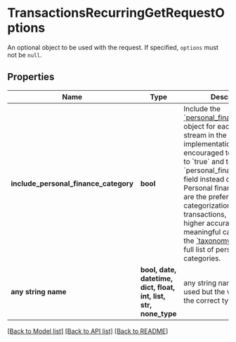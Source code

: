 # TransactionsRecurringGetRequestOptions

An optional object to be used with the request. If specified, `options` must not be `null`.

## Properties
Name | Type | Description | Notes
------------ | ------------- | ------------- | -------------
**include_personal_finance_category** | **bool** | Include the [&#x60;personal_finance_category&#x60;](https://plaid.com/docs/api/products/transactions/#transactions-get-response-transactions-personal-finance-category) object for each transaction stream in the response.  All implementations are encouraged to set this field to &#x60;true&#x60; and to use the &#x60;personal_finance_category&#x60; field instead of &#x60;category&#x60;. Personal finance categories are the preferred categorization system for transactions, providing higher accuracy and more meaningful categories.  See the [&#x60;taxonomy csv file&#x60;](https://plaid.com/documents/transactions-personal-finance-category-taxonomy.csv) for a full list of personal finance categories. | [optional]  if omitted the server will use the default value of False
**any string name** | **bool, date, datetime, dict, float, int, list, str, none_type** | any string name can be used but the value must be the correct type | [optional]

[[Back to Model list]](../README.md#documentation-for-models) [[Back to API list]](../README.md#documentation-for-api-endpoints) [[Back to README]](../README.md)


